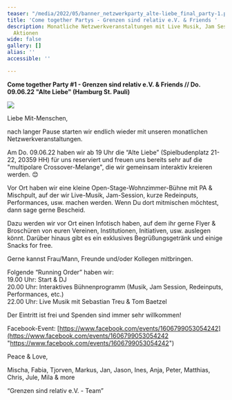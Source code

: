 ```yaml
---
teaser: "/media/2022/05/banner_netzwerkparty_alte-liebe_final_party-1.png"
title: 'Come together Partys - Grenzen sind relativ e.V. & Friends '
description: Monatliche Netzwerkveranstaltungen mit Live Musik, Jam Session und interaktiven
  Aktionen
wide: false
gallery: []
alias: ''
accessible: ''

---
```

**Come together Party #1 - Grenzen sind relativ e.V. & Friends // Do. 09.06.22 "Alte Liebe" (Hamburg St. Pauli)**

![](/media/2022/05/banner_netzwerkparty_alte-liebe_final_party-1.png)

Liebe Mit-Menschen,

nach langer Pause starten wir endlich wieder mit unseren monatlichen Netzwerkveranstaltungen.

Am Do. 09.06.22 haben wir ab 19 Uhr die “Alte Liebe” (Spielbudenplatz 21-22, 20359 HH) für uns reserviert und freuen uns bereits sehr auf die "multipolare Crossover-Melange", die wir gemeinsam interaktiv kreieren werden. 😊

Vor Ort haben wir eine kleine Open-Stage-Wohnzimmer-Bühne mit PA & Mischpult, auf der wir Live-Musik, Jam-Session, kurze Redeinputs, Performances, usw. machen werden. Wenn Du dort mitmischen möchtest, dann sage gerne Bescheid.

Dazu werden wir vor Ort einen Infotisch haben, auf dem ihr gerne Flyer & Broschüren von euren Vereinen, Institutionen, Initiativen, usw. auslegen könnt. Darüber hinaus gibt es ein exklusives Begrüßungsgetränk und einige Snacks for free.

Gerne kannst Frau/Mann, Freunde und/oder Kollegen mitbringen.

Folgende “Running Order” haben wir:  
19\.00 Uhr: Start & DJ  
20\.00 Uhr: Interaktives Bühnenprogramm (Musik, Jam Session, Redeinputs, Performances, etc.)  
22\.00 Uhr: Live Musik mit Sebastian Treu & Tom Baetzel

Der Eintritt ist frei und Spenden sind immer sehr willkommen!

Facebook-Event: [https://www.facebook.com/events/1606799053054242](https://www.facebook.com/events/1606799053054242 "https://www.facebook.com/events/1606799053054242")

Peace & Love,

Mischa, Fabia, Tjorven, Markus, Jan, Jason, Ines, Anja, Peter, Matthias, Chris, Jule, Mila & more

“Grenzen sind relativ e.V. - Team”